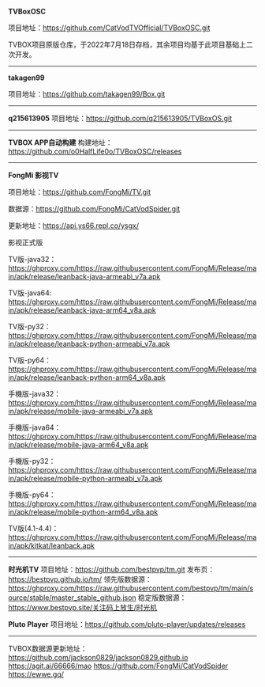**TVBoxOSC**

项目地址：https://github.com/CatVodTVOfficial/TVBoxOSC.git

TVBOX项目原版仓库，于2022年7月18日存档，其余项目均基于此项目基础上二次开发。

***
**takagen99**

项目地址：https://github.com/takagen99/Box.git

---
**q215613905**
项目地址：https://github.com/q215613905/TVBoxOS.git

---
**TVBOX APP自动构建**
构建地址：https://github.com/o0HalfLife0o/TVBoxOSC/releases

---
**FongMi 影视TV**

项目地址：https://github.com/FongMi/TV.git

数据源：https://github.com/FongMi/CatVodSpider.git

更新地址：https://api.ys66.repl.co/ysgx/

影视正式版

TV版-java32：https://ghproxy.com/https://raw.githubusercontent.com/FongMi/Release/main/apk/release/leanback-java-armeabi_v7a.apk

TV版-java64: https://ghproxy.com/https://raw.githubusercontent.com/FongMi/Release/main/apk/release/leanback-java-arm64_v8a.apk

TV版-py32：https://ghproxy.com/https://raw.githubusercontent.com/FongMi/Release/main/apk/release/leanback-python-armeabi_v7a.apk

TV版-py64：https://ghproxy.com/https://raw.githubusercontent.com/FongMi/Release/main/apk/release/leanback-python-arm64_v8a.apk

手機版-java32：https://ghproxy.com/https://raw.githubusercontent.com/FongMi/Release/main/apk/release/mobile-java-armeabi_v7a.apk

手機版-java64：https://ghproxy.com/https://raw.githubusercontent.com/FongMi/Release/main/apk/release/mobile-java-arm64_v8a.apk

手機版-py32：https://ghproxy.com/https://raw.githubusercontent.com/FongMi/Release/main/apk/release/mobile-python-armeabi_v7a.apk

手機版-py64：https://ghproxy.com/https://raw.githubusercontent.com/FongMi/Release/main/apk/release/mobile-python-arm64_v8a.apk

TV版(4.1-4.4)：https://ghproxy.com/https://raw.githubusercontent.com/FongMi/Release/main/apk/kitkat/leanback.apk
***

**时光机TV**
项目地址：https://github.com/bestpvp/tm.git
发布页：https://bestpvp.github.io/tm/
领先版数据源：https://ghproxy.com/https://raw.githubusercontent.com/bestpvp/tm/main/source/stable/master_stable_github.json
稳定版数据源：https://www.bestpvp.site/关注码上放生/时光机


**Pluto Player**
项目地址：https://github.com/pluto-player/updates/releases

---
TVBOX数据源更新地址：
https://github.com/jackson0829/jackson0829.github.io
https://agit.ai/66666/mao
https://github.com/FongMi/CatVodSpider
https://ewwe.gq/
